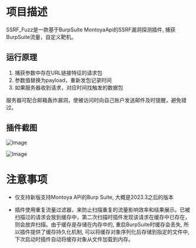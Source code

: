 # 项目描述
SSRF_Fuzz是一款基于BurpSuite MontoyaApi的SSRF漏洞探测插件, 捕获BurpSuite流量，自定义靶机。

## 运行原理
1. 捕获参数中存在URL链接特征的请求包
2. 参数值替换为payload，重新发包记录时间
3. 如果服务器收到请求，对应时间找触发的数据包

服务器可配合邮箱轰炸漏洞，使被访问时向自己账户发送邮件及时提醒，避免错过。

## 插件截图

![Image](https://github.com/user-attachments/assets/46e37c50-56cc-4c90-a818-38a6583e44e8)

![Image](https://github.com/user-attachments/assets/504b8926-6d67-4258-a24f-5aa09dfe7171)

# 注意事项
- 仅支持新版支持Montoya API的Burp Suite, 大概是2023.3之后的版本

- 插件使用重复流量过滤器，来防止扫描重复的流量影响效率和结果展示。已被扫描过的请求会放到缓存中，第二次扫描时插件发现该请求在缓存中已存在， 则会放弃扫描。由于缓存是存储在内存中的, 重启BurpSuite时缓存会丢失, 所以插件提供了缓存持久化机制, 可以将缓存对象序列化后存储到指定的文件中, 下次启动时插件自动将缓存对象从文件加载到内存。
